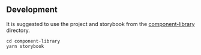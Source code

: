 ## Development

It is suggested to use the project and storybook from the [component-library](component-library) directory.

```
cd component-library
yarn storybook
```
